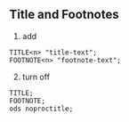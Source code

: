 ## Title and Footnotes
1. add
```sas
TITLE<n> "title-text";
FOOTNOTE<n> "footnote-text";
```
2. turn off
```sas
TITLE;
FOOTNOTE;
ods noproctitle;
```
